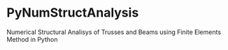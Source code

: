 # PyNumStructAnalysis
Numerical Structural Analisys of Trusses and Beams using Finite Elements Method in Python
